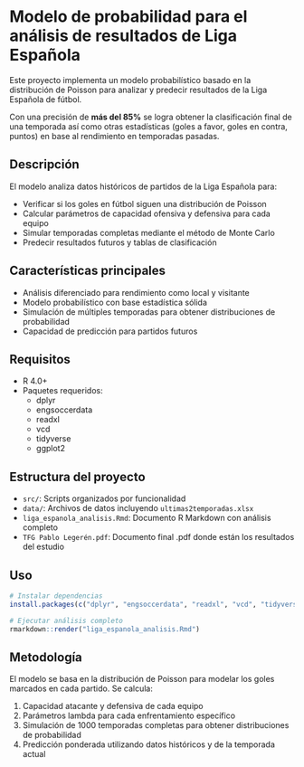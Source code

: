 # Modelo de probabilidad para el análisis de resultados de Liga Española

Este proyecto implementa un modelo probabilístico basado en la distribución de Poisson para analizar y predecir resultados de la Liga Española de fútbol.

Con una precisión de **más del 85%** se logra obtener la clasificación final de una temporada así como otras estadísticas (goles a favor, goles en contra, puntos) en base al rendimiento en temporadas pasadas.

## Descripción

El modelo analiza datos históricos de partidos de la Liga Española para:

- Verificar si los goles en fútbol siguen una distribución de Poisson
- Calcular parámetros de capacidad ofensiva y defensiva para cada equipo
- Simular temporadas completas mediante el método de Monte Carlo
- Predecir resultados futuros y tablas de clasificación

## Características principales

- Análisis diferenciado para rendimiento como local y visitante
- Modelo probabilístico con base estadística sólida
- Simulación de múltiples temporadas para obtener distribuciones de probabilidad
- Capacidad de predicción para partidos futuros

## Requisitos

- R 4.0+
- Paquetes requeridos:
  - dplyr
  - engsoccerdata
  - readxl
  - vcd
  - tidyverse
  - ggplot2

## Estructura del proyecto

- `src/`: Scripts organizados por funcionalidad
- `data/`: Archivos de datos incluyendo `ultimas2temporadas.xlsx`
- `liga_espanola_analisis.Rmd`: Documento R Markdown con análisis completo
- `TFG Pablo Legerén.pdf`: Documento final .pdf donde están los resultados del estudio

## Uso

```r
# Instalar dependencias
install.packages(c("dplyr", "engsoccerdata", "readxl", "vcd", "tidyverse", "ggplot2"))

# Ejecutar análisis completo
rmarkdown::render("liga_espanola_analisis.Rmd")
```

## Metodología

El modelo se basa en la distribución de Poisson para modelar los goles marcados en cada partido. Se calcula:

1. Capacidad atacante y defensiva de cada equipo
2. Parámetros lambda para cada enfrentamiento específico
3. Simulación de 1000 temporadas completas para obtener distribuciones de probabilidad
4. Predicción ponderada utilizando datos históricos y de la temporada actual

